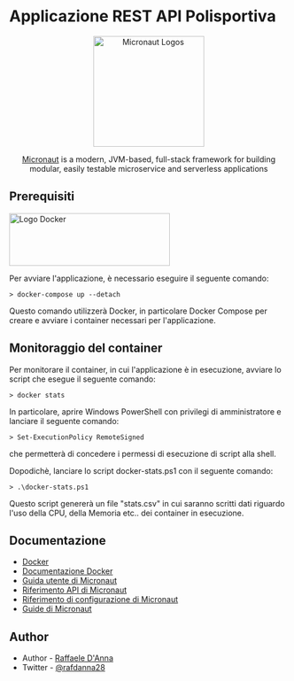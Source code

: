 [//]: # (## Micronaut 3.9.3 Documentation)

[//]: # ()
[//]: # (- [User Guide]&#40;https://docs.micronaut.io/3.9.3/guide/index.html&#41;)

[//]: # (- [API Reference]&#40;https://docs.micronaut.io/3.9.3/api/index.html&#41;)

[//]: # (- [Configuration Reference]&#40;https://docs.micronaut.io/3.9.3/guide/configurationreference.html&#41;)

[//]: # (- [Micronaut Guides]&#40;https://guides.micronaut.io/index.html&#41;)

[//]: # (---)

[//]: # ()
[//]: # (- [Micronaut Maven Plugin documentation]&#40;https://micronaut-projects.github.io/micronaut-maven-plugin/latest/&#41;)

[//]: # (## Feature test-resources documentation)

[//]: # ()
[//]: # (- [Micronaut Test Resources documentation]&#40;https://micronaut-projects.github.io/micronaut-test-resources/latest/guide/&#41;)

[//]: # ()
[//]: # ()
[//]: # (## Feature http-client documentation)

[//]: # ()
[//]: # (- [Micronaut HTTP Client documentation]&#40;https://docs.micronaut.io/latest/guide/index.html#httpClient&#41;)

[//]: # ()
[//]: # ()
[//]: # (## Feature openapi documentation)

[//]: # ()
[//]: # (- [Micronaut OpenAPI Support documentation]&#40;https://micronaut-projects.github.io/micronaut-openapi/latest/guide/index.html&#41;)

[//]: # ()
[//]: # (- [https://www.openapis.org]&#40;https://www.openapis.org&#41;)

[//]: # ()
[//]: # ()
[//]: # (## Feature jdbc-tomcat documentation)

[//]: # ()
[//]: # (- [Micronaut Tomcat JDBC Connection Pool documentation]&#40;https://micronaut-projects.github.io/micronaut-sql/latest/guide/index.html#jdbc&#41;)

[//]: # ()
[//]: # ()

# Applicazione REST API Polisportiva

<p align="center">
  <a href="https://micronaut.io/" target="blank"><img src="https://objectcomputing.com/files/8216/2275/4539/sally_micronaut_mascot.svg" width="200" alt="Micronaut Logos" /></a>
</p>
<p align="center"><a href="https://micronaut.io/" target="_blank">Micronaut</a> is a modern, JVM-based, full-stack framework for building modular, easily testable microservice and serverless applications</p> <p align="center">

## Prerequisiti

<a href="https://www.docker.com/" target="blank"><img src="https://www.docker.com/wp-content/uploads/2022/03/Docker-Logo-White-RGB_Horizontal.png" alt="Logo Docker" width="290" height="95"></a>

Per avviare l'applicazione, è necessario eseguire il seguente comando:

```shell
> docker-compose up --detach
```
Questo comando utilizzerà Docker, in particolare Docker Compose per creare e avviare i container necessari per l'applicazione.

## Monitoraggio del container

Per monitorare il container, in cui l'applicazione è in esecuzione, avviare lo script che esegue il seguente comando:

```shell
> docker stats
```

In particolare, aprire Windows PowerShell con privilegi di amministratore e lanciare il seguente comando:


```shell
> Set-ExecutionPolicy RemoteSigned
```

che permetterà di concedere i permessi di esecuzione di script alla shell.

Dopodichè, lanciare lo script docker-stats.ps1 con il seguente comando:

```shell
> .\docker-stats.ps1
```

Questo script genererà un file "stats.csv" in cui saranno scritti dati riguardo l'uso della CPU, della Memoria etc.. dei container in esecuzione.


## Documentazione

- [Docker](https://www.docker.com/)
- [Documentazione Docker](https://docs.docker.com/)
- [Guida utente di Micronaut](https://docs.micronaut.io/3.9.3/guide/index.html)
- [Riferimento API di Micronaut](https://docs.micronaut.io/3.9.3/api/index.html)
- [Riferimento di configurazione di Micronaut](https://docs.micronaut.io/3.9.3/guide/configurationreference.html)
- [Guide di Micronaut](https://guides.micronaut.io/index.html)



## Author

- Author - [Raffaele D'Anna](https://github.com/rafdan28)
- Twitter - [@rafdanna28](https://twitter.com/rafdanna28)


[//]: # (## Risorse di test)

[//]: # ()
[//]: # (- [Documentazione delle risorse di test di Micronaut]&#40;https://micronaut-projects.github.io/micronaut-test-resources/latest/guide/&#41;)

[//]: # ()
[//]: # (## Client HTTP)

[//]: # ()
[//]: # (- [Documentazione del client HTTP di Micronaut]&#40;https://docs.micronaut.io/latest/guide/index.html#httpClient&#41;)

[//]: # ()
[//]: # (## JDBC Tomcat)

[//]: # ()
[//]: # (- [Documentazione del pool di connessione JDBC Tomcat di Micronaut]&#40;https://micronaut-projects.github.io/micronaut-sql/latest/guide/index.html#jdbc&#41;)
